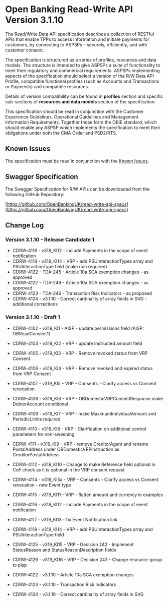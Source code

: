 # Open Banking Read-Write API Version 3.1.10

The Read/Write Data API specification describes a collection of RESTful APIs that enable TPPs to access information and initiate payments for customers, by connecting to ASPSPs – securely, efficiently, and with customer consent.

The specification is structured as a series of profiles, resources and data models. The structure is intended to give ASPSPs a suite of functionality to meet their regulatory and commercial requirements. ASPSPs implementing aspects of the specification should select a version of the R/W Data API Profile, compatible functional profiles (such as Accounts and Transactions or Payments) and compatible resources.

Details of version compatibility can be found in **profiles** section and specific sub-sections of **resources and data models** section of the specification.

This specification should be read in conjunction with the Customer Experience Guidelines, Operational Guidelines and Management Information Requirements. Together these form the OBIE standard, which should enable any ASPSP which implements the specification to meet their obligations under both the CMA Order and PSD2/RTS.

## Known Issues

The specification must be read in conjunction with the [Known Issues](https://openbanking.atlassian.net/wiki/spaces/DZ/pages/47546479/Known+Specification+Issues).

## Swagger Specification

The Swagger Specification for R/W APIs can be downloaded from the following GitHub Repository:

[https://github.com/OpenBankingUK/read-write-api-specs](https://github.com/OpenBankingUK/read-write-api-specs)

## Change Log
### Version 3.1.10 - Release Candidate 1
- CDRW-4116 - v319_KI12 - include Payments in the scope of event notification
- CDRW-4118 - v319_KI14 - VRP - add PSUInteractionTypes array and PSUInteractionType field (make non required)
- CDRW-4122 - TDA-245 - Article 10a SCA exemption changes - as approved
- CDRW-4122 - TDA-249 - Article 10a SCA exemption changes - as approved
- CDRW-4123 - TDA-246 - Transaction Risk Indicators - as proposed
- CDRW-4124 - v3.1.10 - Correct cardinality of array fields in SVG - additional corrections

### Version 3.1.10 - Draft 1
- CDRW-4102 - v319_KI1  - AISP - update permissions field (AISP: OBReadConsent1)
- CDRW-4103 - v319_KI2  - VRP  - update Instructed amount field
- CDRW-4105 - v319_KI3  - VRP  - Remove revoked status from VRP Consent
- CDRW-4106 - v319_KI4  - VRP  - Remove revoked and expired status from VRP Consent
- CDRW-4107 - v319_KI5  - VRP  - Consents - Clarify access vs Consent revocation
- CDRW-4108 - v319_KI6  - VRP  - OBDomesticVRPConsentResponse make DebtorAccount conditional
- CDRW-4109 - v319_KI7  - VRP  - make MaximumIndividualAmount and PeriodicLimits required
- CDRW-4110 - v319_KI8  - VRP  - Clarification on additional control parameters for non-sweeping
- CDRW-4111 - v319_KI9  - VRP  - remove CreditorAgent and rename PostalAddress under OBDomesticVRPInstruction as CreditorPostalAddress
- CDRW-4112 - v319_KI10 -        Change to make Reference field optional in CoF check as it is optional in the VRP consent request
- CDRW-4114 - v319_KI5a - VRP  - Consents - Clarify access vs Consent revocation - new Event type
- CDRW-4115 - v319_KI11 - VRP  - flatten amount and currency in examples
- CDRW-4116 - v319_KI12 -        include Payments in the scope of event notification
- CDRW-4117 - v319_KI13 -        fix Event Notification link
- CDRW-4118 - v319_KI14 - VRP - add PSUInteractionTypes array and PSUInteractionType field
- CDRW-4125 - v319_KI15 - VRP - Decision 242 - Implement StatusReason and StatusReasonDescription fields
- CDRW-4126 - v319_KI16 - VRP - Decision 243 - Change resource-group to pisp

- CDRW-4122 - v3.1.10 - Article 10a SCA exemption changes

- CDRW-4123 - v3.1.10 - Transaction Risk Indicators
- CDRW-4124 - v3.1.10 - Correct cardinality of array fields in SVG

